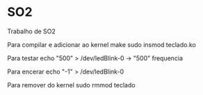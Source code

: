 # SO2
Trabalho de SO2

Para compilar e adicionar ao kernel
make
sudo insmod teclado.ko


Para testar
echo "500" > /dev/ledBlink-0
  -> "500" frequencia

Para encerar
echo "-1" > /dev/ledBlink-0


Para remover do kernel
sudo rmmod teclado

